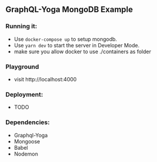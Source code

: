 ## GraphQL-Yoga MongoDB Example

### Running it:

- Use `docker-compose up` to setup mongodb.
- Use `yarn dev` to start the server in Developer Mode.
- make sure you allow docker to use ./containers as folder

### Playground

- visit http://localhost:4000

### Deployment:

- TODO

### Dependencies:

- Graphql-Yoga
- Mongoose
- Babel
- Nodemon


